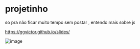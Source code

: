 # projetinho
 so pra não ficar muito tempo sem postar , entendo mais sobre js

 https://ggvictor.github.io/slides/

 ![image](https://github.com/ggvictor/slides/assets/107512940/0a836657-d318-4ec3-ad47-52040b0a7af8)

